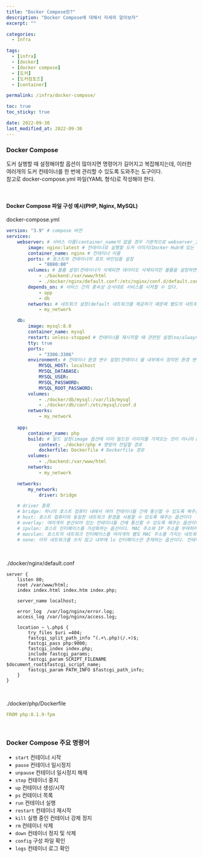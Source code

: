 ```yaml
---
title: "Docker Compose란?"
description: "Docker Compose에 대해서 자세히 알아보자"
excerpt: ""

categories:
  - Infra

tags:
  - [infra]
  - [docker]
  - [docker compose]
  - [도커]
  - [도커컴포즈]
  - [container]

permalink: /infra/docker-compose/

toc: true
toc_sticky: true

date: 2022-09-30
last_modified_at: 2022-09-30
---
```


### Docker Compose
도커 실행할 때 설정해야할 옵션이 많아지면 명령어가 길어지고 복잡해지는데, 이러한 여러개의 도커 컨테이너를 한 번에 관리할 수 있도록 도와주는 도구이다.<br>
참고로 docker-compose.yml 파일(YAML 형식)로 작성해야 한다.

<br>

#### Docker Compose 파일 구성 예시(PHP, Nginx, MySQL)
docker-compose.yml
```yaml
version: "3.9" # compose 버전
services:
    webserver: # 서비스 이름(container_name이 없을 경우 기본적으로 webserver_1 형식으로 생성된다.)
        image: nginx:latest # 컨테이너로 실행할 도커 이미지(Docker Hub에 있는 이미지 설정한다. 기본적으로 "{이미지명}:{태그}" 형식이다. 태그 부분은 생략이 가능하며, 생략 시 가장 최신 버전의 이미지를 pull하게 된다.)
        container_name: nginx # 컨테이너 이름
        ports: # 호스트와 컨테이너의 포트 바인딩을 설정
            - "8080:80"
        volumes: # 볼륨 설정(컨테이너가 삭제되면 데이터도 삭제되지만 볼륨을 설정하면 컨테이너 삭제되더라도 데이터를 남길 수 있다.)
            - ./backend:/var/www/html
            - ./docker/nginx/default.conf:/etc/nginx/conf.d/default.conf
        depends_on: # 서비스 간의 종속성 순서대로 서비스를 시작할 수 있다.
            - app
            - db
        networks: # 네트워크 설정(default 네트워크를 제공하기 때문에 별도의 네트워크 설정이 필요한 경우 사용한다.)
            - my_network

    db:
        image: mysql:8.0
        container_name: mysql
        restart: unless-stopped # 컨테이너를 재시작할 때 관련된 설정(no/always/unless-stopped/on-failure)
        tty: true
        ports:
            - "3306:3306"
        environment: # 컨테이너 환경 변수 설정(컨테이너 쉘 내부에서 정의된 환경 변수들보다 낮은 우선순위를 가진다.)
            MYSQL_HOST: localhost
            MYSQL_DATABASE:
            MYSQL_USER:
            MYSQL_PASSWORD:
            MYSQL_ROOT_PASSWORD:
        volumes:
            - ./docker/db/mysql:/var/lib/mysql
            - ./docker/db/conf:/etc/mysql/conf.d
        networks:
            - my_network
    
    app:
        container_name: php
        build: # 빌드 설정(image 옵션에 이미 빌드된 이미지를 가져오는 것이 아니라 Dockerfile이 있는 경로를 지정해 docker-compose 실행 시 이미지를 빌드하여 사용하게 된다.)
            context: ./docker/php # 명렁어 전달할 경로
            dockerfile: Dockerfile # Dockerfile 경로
        volumes:
            - ./backend:/var/www/html
        networks:
            - my_network

    networks:
        my_network:
            driver: bridge

    # driver 종류
    # bridge: 하나의 호스트 컴퓨터 내에서 여러 컨테이너들 간에 통신할 수 있도록 해주는 옵션이다.
    # host: 호스트 컴퓨터와 동일한 네트워크 환경을 사용할 수 있도록 해주는 옵션이다
    # overlay: 여러개의 분산되어 있는 컨테이너들 간에 통신할 수 있도록 해주는 옵션이다.
    # ipvlan: 호스트 인터페이스를 가상화하는 옵션이다. MAC 주소와 IP 주소를 부여하여 실제 네트워크에 컨테이너를 직접 연결시키는 방식이다.
    # macvlan: 호스트의 네트워크 인터페이스를 여러개의 별도 MAC 주소를 가지는 네트워크 인터페이스로 분리하여 사용할 수 있는 옵션이다.
    # none: 아무 네트워크를 쓰지 않고 내부에 lo 인터페이스만 존재하는 옵션이다. 컨테이너의 IP를 구성하지 않으며 다른 컨테이너뿐만 아니라 외부 네트워크에도 액세스할 수 없다.
```

<br>

./docker/nginx/default.conf
```nginx
server {
    listen 80;
    root /var/www/html;
    index index.html index.htm index.php;

    server_name localhost;

    error_log  /var/log/nginx/error.log;
    access_log /var/log/nginx/access.log;

    location ~ \.php$ {
        try_files $uri =404;
        fastcgi_split_path_info ^(.+\.php)(/.+)$;
        fastcgi_pass php:9000; 
        fastcgi_index index.php;
        include fastcgi_params;
        fastcgi_param SCRIPT_FILENAME $document_root$fastcgi_script_name;
        fastcgi_param PATH_INFO $fastcgi_path_info;
    }
}
```

<br>

./docker/php/Dockerfile
```yaml
FROM php:8.1.9-fpm
```

<br>

### Docker Compose 주요 명령어
* `start` 컨테이너 시작
* `pause` 컨테이너 일시정지
* `unpause` 컨테이너 일시정지 해제
* `stop` 컨테이너 중지
* `up` 컨테이너 생성/시작
* `ps` 컨테이너 목록
* `run` 컨테이너 실행
* `restart` 컨테이너 재시작
* `kill` 실행 중인 컨테이너 강제 정지
* `rm` 컨테이너 삭제
* `down` 컨테이너 정지 및 삭제
* `config` 구성 파일 확인
* `logs` 컨테이너 로그 확인